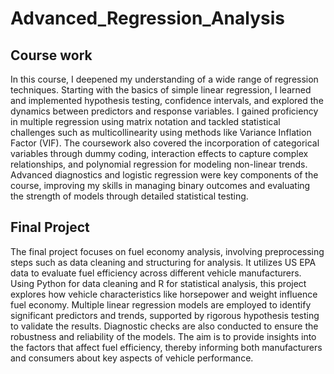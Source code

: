 # Advanced_Regression_Analysis


## Course work
In this course, I deepened my understanding of a wide range of regression techniques. Starting with the basics of simple linear regression, I learned and implemented hypothesis testing, confidence intervals, and explored the dynamics between predictors and response variables. I gained proficiency in multiple regression using matrix notation and tackled statistical challenges such as multicollinearity using methods like Variance Inflation Factor (VIF). The coursework also covered the incorporation of categorical variables through dummy coding, interaction effects to capture complex relationships, and polynomial regression for modeling non-linear trends. Advanced diagnostics and logistic regression were key components of the course, improving my skills in managing binary outcomes and evaluating the strength of models through detailed statistical testing.


## Final Project
The final project focuses on fuel economy analysis, involving preprocessing steps such as data cleaning and structuring for analysis. It utilizes US EPA data to evaluate fuel efficiency across different vehicle manufacturers. Using Python for data cleaning and R for statistical analysis, this project explores how vehicle characteristics like horsepower and weight influence fuel economy. Multiple linear regression models are employed to identify significant predictors and trends, supported by rigorous hypothesis testing to validate the results. Diagnostic checks are also conducted to ensure the robustness and reliability of the models. The aim is to provide insights into the factors that affect fuel efficiency, thereby informing both manufacturers and consumers about key aspects of vehicle performance.
